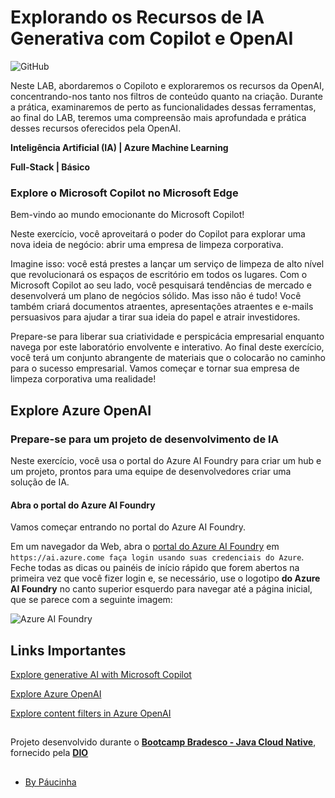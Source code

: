 # Explorando os Recursos de IA Generativa com Copilot e OpenAI

![GitHub](https://img.shields.io/github/license/Paucinha/api-ecommerce-dio?style=flat-square)


Neste LAB, abordaremos o Copiloto e exploraremos os recursos da OpenAI, concentrando-nos tanto nos filtros de conteúdo quanto na criação. Durante a prática, examinaremos de perto as funcionalidades dessas ferramentas, ao final do LAB, teremos uma compreensão mais aprofundada e prática desses recursos oferecidos pela OpenAI.

**Inteligência Artificial (IA) | Azure Machine Learning**

**Full-Stack | Básico**

### Explore o Microsoft Copilot no Microsoft Edge

Bem-vindo ao mundo emocionante do Microsoft Copilot!

Neste exercício, você aproveitará o poder do Copilot para explorar uma nova ideia de negócio: abrir uma empresa de limpeza corporativa.

Imagine isso: você está prestes a lançar um serviço de limpeza de alto nível que revolucionará os espaços de escritório em todos os lugares. Com o Microsoft Copilot ao seu lado, você pesquisará tendências de mercado e desenvolverá um plano de negócios sólido. Mas isso não é tudo! Você também criará documentos atraentes, apresentações atraentes e e-mails persuasivos para ajudar a tirar sua ideia do papel e atrair investidores.

Prepare-se para liberar sua criatividade e perspicácia empresarial enquanto navega por este laboratório envolvente e interativo. Ao final deste exercício, você terá um conjunto abrangente de materiais que o colocarão no caminho para o sucesso empresarial. Vamos começar e tornar sua empresa de limpeza corporativa uma realidade!

## Explore Azure OpenAI

### Prepare-se para um projeto de desenvolvimento de IA

Neste exercício, você usa o portal do Azure AI Foundry para criar um hub e um projeto, prontos para uma equipe de desenvolvedores criar uma solução de IA.

#### Abra o portal do Azure AI Foundry

Vamos começar entrando no portal do Azure AI Foundry.

Em um navegador da Web, abra o [portal do Azure AI Foundry](https://ai.azure.com) em `https://ai.azure.come faça login usando suas credenciais do Azure`. Feche todas as dicas ou painéis de início rápido que forem abertos na primeira vez que você fizer login e, se necessário, use o logotipo **do Azure AI Foundry** no canto superior esquerdo para navegar até a página inicial, que se parece com a seguinte imagem:

![Azure AI Foundry](https://microsoftlearning.github.io/mslearn-ai-studio/Instructions/media/ai-foundry-home.png)







## Links Importantes

[Explore generative AI with Microsoft Copilot](https://microsoftlearning.github.io/mslearn-ai-fundamentals/Instructions/Labs/12-generative-ai.html)

[Explore Azure OpenAI](https://microsoftlearning.github.io/mslearn-ai-fundamentals/Instructions/Labs/13-azure-openai.html)

[Explore content filters in Azure OpenAI](https://microsoftlearning.github.io/mslearn-ai-studio/Instructions/06-Explore-content-filters.html)

##

Projeto desenvolvido durante o [**Bootcamp Bradesco - Java Cloud Native**](https://www.dio.me/bootcamp/bradesco-java-cloud-native), fornecido pela [**DIO**](https://www.dio.me/)

##

- [By Páucinha](https://github.com/Paucinha)
